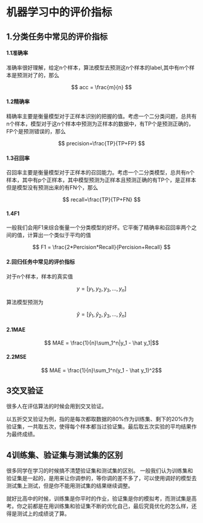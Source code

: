# 机器学习中的评价指标

## 1.分类任务中常见的评价指标

#### 1.1准确率

准确率很好理解，给定n个样本，算法模型去预测这n个样本的label,其中有m个样本是预测对了的，那么

$$ acc = \frac{m}{n} $$ 

    
#### 1.2精确率

精确率主要是衡量模型对于正样本识别的把握的值。考虑一个二分类问题，总共有n个样本，模型对于这n个样本中预测为正样本的数据中，有TP个是预测正确的，FP个是预测错误的，那么

$$ precision=\frac{TP}{TP+FP} $$

#### 1.3召回率

召回率主要是衡量模型对于正样本的召回能力。考虑一个二分类模型，总共有n个样本，其中有p个正样本，其中模型预测为正样本且预测正确的有TP个，是正样本但是模型没有预测出来的有FN个，那么

$$ recall=\frac{TP}{TP+FN} $$

#### 1.4F1

一般我们会用F1来综合衡量一个分类模型的好坏。它平衡了精确率和召回率两个之间的值，计算出一个类似于平均的值

$$ F1 = \frac{2*Percision*Recall}{Percision+Recall} $$


#### 2.回归任务中常见的评价指标


对于n个样本，样本的真实值

$$ y=[y_1,y_2,y_3,...,y_n]$$ 

算法模型预测为


$$\hat y = [\hat y_1, \hat y_2, \hat y_3, ..., \hat y_n] $$

#### 2.1MAE

$$ MAE = \frac{1}{n}\sum_1^n|y_1 - \hat y_1|$$
    

#### 2.2MSE
    
$$ MAE = \frac{1}{n}\sum_1^n(y_1 - \hat y_1)^2$$


## 3交叉验证

很多人在评估算法的时候会用到交叉验证。

以五折交叉验证为例，指的是每次都取数据的80%作为训练集、剩下的20%作为验证集，一共取五次，使得每个样本都当过验证集。最后取五次实验的平均结果作为最终成绩。


## 4训练集、验证集与测试集的区别

很多同学在学习的时候搞不清楚验证集和测试集的区别。
一般我们认为训练集和验证集是一起的，是用来让你调参的，等你调的差不多了，可以使用调好的模型去测试集上测试，但是你不能用测试集的结果继续调整。

就好比高中的时候，训练集是你平时的作业，验证集是你的模拟考，而测试集是高考。你之前都是在用训练集和验证集不断的优化自己，最后究竟优化的怎么样，还得是测试上的成绩说了算。